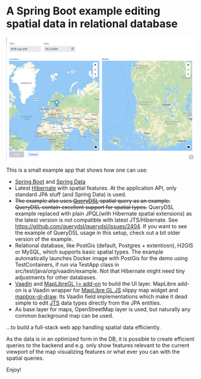 # A Spring Boot example editing spatial data in relational database

![Alt text](./screenshot.png?raw=true "Screenshot")

This is a small example app that shows how one can use:

 * [Spring Boot](http://projects.spring.io/spring-boot/) and [Spring Data](https://spring.io/projects/spring-data)
 * Latest [Hibernate](http://hibernate.org/orm/) with spatial features. At the application API, only standard JPA stuff (and Spring Data) is used.
 * ~~The example also uses [QueryDSL](http://www.querydsl.com) spatial query as an example. QueryDSL contain excellent support for spatial types.~~ QueryDSL example replaced with plain JPQL(with Hibernate spatial extensions) as the latest version is not compatible with latest JTS/Hibernate. See https://github.com/querydsl/querydsl/issues/2404. If you want to see the example of QueryDSL usage in this setup, check out a bit older version of the example.
 * Relational database, like PostGis (default, Postgres + extentiosn), H2GIS or MySQL, which supports basic spatial types. The example automatically launches Docker image with PostGis for the demo using TestContainers, if run via TestApp class in src/test/java/org/vaadin/example. Not that Hibernate might need tiny adjustments for other databases.
 * [Vaadin](https://vaadin.com/) and [MapLibreGL }> add-on](https://vaadin.com/directory/component/maplibregl--add-on) to build the UI layer. MapLibre add-on is a Vaadin wrapper for [MapLibre GL JS](https://github.com/maplibre/maplibre-gl-js) slippy map widget and [mapbox-gl-draw](https://github.com/mapbox/mapbox-gl-draw). Its Vaadin field implementations which make it dead simple to edit [JTS](https://locationtech.github.io/jts/) data types directly from the JPA entities.
 * As base layer for maps, OpenStreetMap layer is used, but naturally any common background map can be used.

...to build a full-stack web app handling spatial data efficiently.

As the data is in an optimized form in the DB, it is possible to create efficient queries to the backend and e.g. only show features relevant to the current viewport of the map visualizing features or what ever you can with the spatial queries.

Enjoy!
